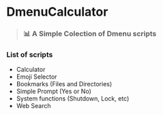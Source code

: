 # DmenuCalculator

> ### 📊 A Simple Colection of Dmenu scripts

### List of scripts

-   Calculator
-   Emoji Selector
-   Bookmarks (Files and Directories)
-   Simple Prompt (Yes or No)
-   System functions (Shutdown, Lock, etc)
-   Web Search
